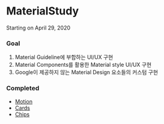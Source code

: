 # MaterialStudy

Starting on April 29, 2020

### Goal

1. Material Guideline에 부합하는 UI/UX 구현
2. Material Components를 활용한 Material style UI/UX 구현
3. Google이 제공하지 않는 Material Design 요소들의 커스텀 구현

### Completed

- [Motion](https://material.io/develop/android/theming/motion/ "google link")
- [Cards](https://material.io/develop/android/components/cards/ "cards")
- [Chips](https://material.io/develop/android/components/chip/ "chips")



